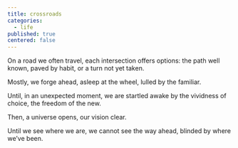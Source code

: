 ```yaml
---
title: crossroads
categories:
  - life
published: true
centered: false
---
```


On a road
we often travel,
each intersection
offers options:
the path well known,
paved by habit,
or a turn
not yet taken.

Mostly,
we forge ahead,
asleep at the wheel,
lulled by the familiar.

Until,
in an unexpected moment,
we are startled awake
by the vividness of choice,
the freedom of the new.

Then,
a universe opens,
our vision clear.

Until we see where we are,
we cannot see the way ahead,
blinded by where we’ve been.
